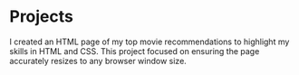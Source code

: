 # Projects

I created an HTML page of my top movie recommendations to highlight my skills in HTML and CSS. 
This project focused on ensuring the page accurately resizes to any browser window size.
